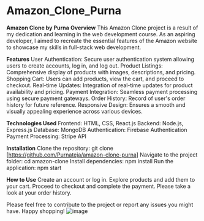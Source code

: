 # Amazon_Clone_Purna

**Amazon Clone by Purna**
**Overview**
This Amazon Clone project is a result of my dedication and learning in the web development course. As an aspiring developer, I aimed to recreate the essential features of the Amazon website to showcase my skills in full-stack web development.

**Features**
User Authentication: Secure user authentication system allowing users to create accounts, log in, and log out.
Product Listings: Comprehensive display of products with images, descriptions, and pricing.
Shopping Cart: Users can add products, view the cart, and proceed to checkout.
Real-time Updates: Integration of real-time updates for product availability and pricing.
Payment Integration: Seamless payment processing using secure payment gateways.
Order History: Record of user's order history for future reference.
Responsive Design: Ensures a smooth and visually appealing experience across various devices.

**Technologies Used**
Frontend: HTML, CSS, React.js
Backend: Node.js, Express.js
Database: MongoDB
Authentication: Firebase Authentication
Payment Processing: Stripe API

**Installation**
Clone the repository: git clone [https://github.com/Purnateja/amazon-clone-purna]
Navigate to the project folder: cd amazon-clone
Install dependencies: npm install
Run the application: npm start

**How to Use**
Create an account or log in.
Explore products and add them to your cart.
Proceed to checkout and complete the payment.
Please take a look at your order history.

Please feel free to contribute to the project or report any issues you might have. Happy shopping!
![image](https://github.com/Purnateja/amazon-clone-purna/assets/93757887/df4a3455-fadf-41f7-97dc-25b6ff637f9e)

